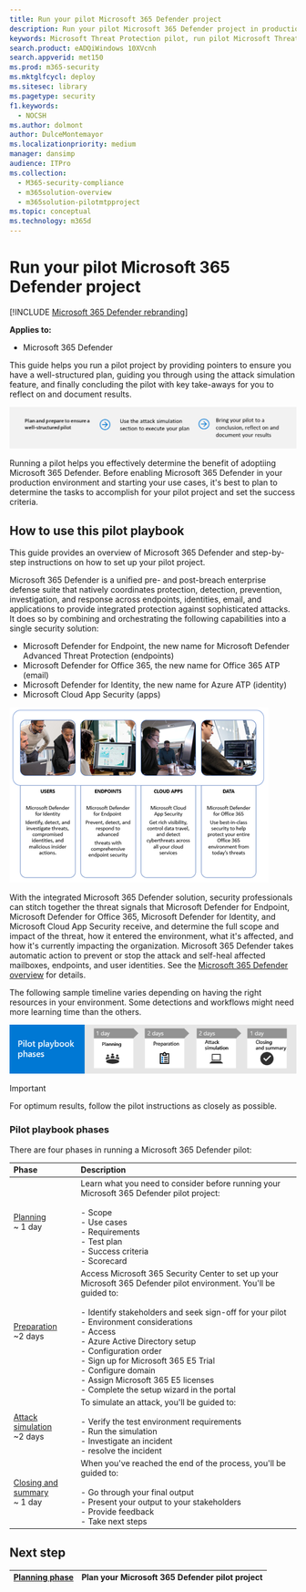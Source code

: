 ```yaml
---
title: Run your pilot Microsoft 365 Defender project
description: Run your pilot Microsoft 365 Defender project in production to effectively determine the benefits and adoption of Microsoft 365 Defender.
keywords: Microsoft Threat Protection pilot, run pilot Microsoft Threat Protection project, evaluate Microsoft Threat Protection in production, Microsoft Threat Protection pilot project, cyber security, advanced persistent threat, enterprise security, devices, device, identity, users, data, applications, incidents, automated investigation and remediation, advanced hunting
search.product: eADQiWindows 10XVcnh
search.appverid: met150
ms.prod: m365-security
ms.mktglfcycl: deploy
ms.sitesec: library
ms.pagetype: security
f1.keywords: 
  - NOCSH
ms.author: dolmont
author: DulceMontemayor
ms.localizationpriority: medium
manager: dansimp
audience: ITPro
ms.collection: 
  - M365-security-compliance
  - m365solution-overview
  - m365solution-pilotmtpproject
ms.topic: conceptual
ms.technology: m365d
---
```


# Run your pilot Microsoft 365 Defender project 

[!INCLUDE [Microsoft 365 Defender rebranding](../includes/microsoft-defender.md)]


**Applies to:**
- Microsoft 365 Defender


This guide helps you run a pilot project by providing pointers to ensure you have a well-structured plan, guiding you through using the attack simulation feature, and finally concluding the pilot with key take-aways for you to reflect on and document results.

![Phases in running a Microsoft 365 Defender pilot](../../media/pilotphases.png)


Running a pilot helps you effectively determine the benefit of adoptiing Microsoft 365 Defender. Before enabling Microsoft 365 Defender in your production environment and starting your use cases, it's best to plan to determine the tasks to accomplish for your pilot project and set the success criteria. 


## How to use this pilot playbook

This guide provides an overview of Microsoft 365 Defender and step-by-step instructions on how to set up your pilot project. 

Microsoft 365 Defender is a unified pre- and post-breach enterprise defense suite that natively coordinates protection, detection, prevention, investigation, and response across endpoints, identities, email, and applications to provide integrated protection against sophisticated attacks. It does so by combining and orchestrating the following capabilities into a single security solution:
  - Microsoft Defender for Endpoint, the new name for Microsoft Defender Advanced Threat Protection (endpoints)
  -	Microsoft Defender for Office 365, the new name for Office 365 ATP (email) 
  -	Microsoft Defender for Identity, the new name for Azure ATP (identity) 
  -	Microsoft Cloud App Security (apps)

![Image of_Microsoft 365 Defender solution for users, Microsoft Defender for Identity, for endpoints Microsoft Defender for Endpoint, for cloud apps, Microsoft Cloud App Security, and for data, Microsoft Defender for Office 365](../../media/mtp/m365pillars.png)

With the integrated Microsoft 365 Defender solution, security professionals can stitch together the threat signals that Microsoft Defender for Endpoint, Microsoft Defender for Office 365, Microsoft Defender for Identity, and Microsoft Cloud App Security receive, and determine the full scope and impact of the threat, how it entered the environment, what it's affected, and how it's currently impacting the organization. Microsoft 365 Defender takes automatic action to prevent or stop the attack and self-heal affected mailboxes, endpoints, and user identities. See the [Microsoft 365 Defender overview](https://docs.microsoft.com/microsoft-365/security/mtp/microsoft-threat-protection) for details.



The following sample timeline varies depending on having the right resources in your environment. Some detections and workflows might need more learning time than the others.

![Sample timeline in running a Microsoft 365 Defender pilot](../../media/phase-diagrams/pilot-phases.png)

>[!IMPORTANT]
>For optimum results, follow the pilot instructions as closely as possible.


### Pilot playbook phases 

There are four phases in running a Microsoft 365 Defender pilot:

|Phase | Description | 
|:-------|:-----|
| [Planning](mtp-pilot-plan.md)<br> ~ 1 day| Learn what you need to consider before running your Microsoft 365 Defender pilot project: <br><br>- Scope <br> - Use cases <br>- Requirements <br>- Test plan <br> - Success criteria <br> - Scorecard 
| [Preparation](mtp-evaluation.md) <br>~2 days|  Access Microsoft 365 Security Center to set up your Microsoft 365 Defender pilot  environment. You'll be guided to:<br><br>- Identify stakeholders and seek sign-off for your pilot <br> - Environment considerations <br>- Access <br>- Azure Active Directory setup <br> - Configuration order <br> - Sign up for Microsoft 365 E5 Trial <br> - Configure domain <br>- Assign Microsoft 365 E5 licenses <br> - Complete the setup wizard in the portal|
| [Attack simulation](mtp-pilot-simulate.md) <br>~2 days| To simulate an attack, you'll be guided to:<br><br>- Verify the test environment requirements <br>-  Run the simulation <br>- Investigate an incident <br>- resolve the incident 
| [Closing and summary](mtp-pilot-close.md) <br>~ 1 day| When you've reached the end of the process, you'll be guided to:<br><br>- Go through your final output<br>- Present your output to your stakeholders <br>- Provide feedback <br>- Take next steps 

## Next step
|[Planning phase](mtp-pilot-plan.md) | Plan your Microsoft 365 Defender pilot project 
|:-------|:-----|
